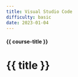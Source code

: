```yaml
---
title: Visual Studio Code
difficulty: basic
date: 2023-01-04
---
```


#### {{ course-title }}
# {{ title }}